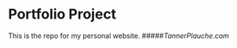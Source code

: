 Portfolio Project
=================

This is the repo for my personal website. 
#####*TannerPlauche.com*
